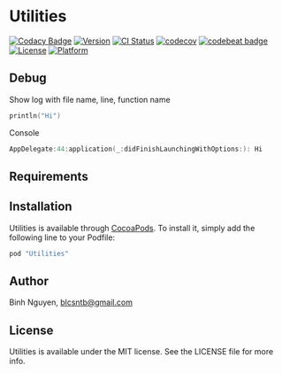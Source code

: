 # Utilities

[![Codacy Badge](https://api.codacy.com/project/badge/Grade/7690349031c04190a561ae34d9250e1f)](https://www.codacy.com/app/blcsntb/Utilities?utm_source=github.com&utm_medium=referral&utm_content=blcsntb/Utilities&utm_campaign=badger)
[![Version](https://img.shields.io/cocoapods/v/Utilities.svg?style=flat)](http://cocoapods.org/pods/Utilities)
[![CI Status](http://img.shields.io/travis/blcsntb/Utilities.svg?style=flat)](https://travis-ci.org/blcsntb/Utilities)
[![codecov](https://codecov.io/gh/blcsntb/Utilities/branch/master/graph/badge.svg)](https://codecov.io/gh/blcsntb/Utilities)
[![codebeat badge](https://codebeat.co/badges/214fb90b-1663-45af-88cd-41c8912ebe0e)](https://codebeat.co/projects/github-com-blcsntb-utilities-master)
[![License](https://img.shields.io/cocoapods/l/Utilities.svg?style=flat)](http://cocoapods.org/pods/Utilities)
[![Platform](https://img.shields.io/cocoapods/p/Utilities.svg?style=flat)](http://cocoapods.org/pods/Utilities)

## Debug

Show log with file name, line, function name

```swift
println("Hi")
```

Console

```swift
AppDelegate:44:application(_:didFinishLaunchingWithOptions:): Hi
```

## Requirements

## Installation

Utilities is available through [CocoaPods](http://cocoapods.org). To install
it, simply add the following line to your Podfile:

```ruby
pod "Utilities"
```

## Author

Binh Nguyen, blcsntb@gmail.com

## License

Utilities is available under the MIT license. See the LICENSE file for more info.
